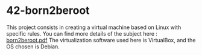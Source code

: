 # 42-born2beroot
This project consists in creating a virtual machine based on Linux with specific rules. 
You can find more details of the subject here : [born2beroot.pdf](https://github.com/idumenil/42-born2beroot/files/11359931/born2beroot.pdf)
The virtualization software used here is VirtualBox, and the OS chosen is Debian.
